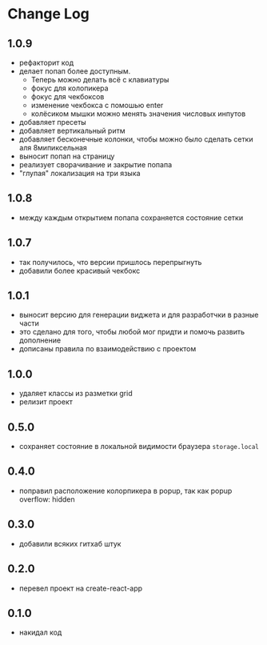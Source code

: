 # Change Log

## 1.0.9
* рефакторит код
* делает попап более доступным. 
    * Теперь можно делать всё с клавиатуры
    * фокус для колопикера
    * фокус для чекбоксов
    * изменение чекбокса с помошью enter
    * колёсиком мышки можно менять значения числовых инпутов    
* добавляет пресеты
* добавляет вертикальный ритм
* добавляет бесконечные колонки, чтобы можно было сделать сетки аля 8мипиксельная
* выносит попап на страницу
* реализует сворачивание и закрытие попапа
* "глупая" локализация на три языка

## 1.0.8 
* между каждым открытием попапа сохраняется состояние сетки

## 1.0.7
* так получилось, что версии пришлось перепрыгнуть
* добавили более красивый чекбокс

## 1.0.1 
* выносит версию для генерации виджета и для разработчки в разные части
* это сделано для того, чтобы любой мог придти и помочь развить дополнение
* дописаны правила по взаимодействию с проектом

## 1.0.0
* удаляет классы из разметки grid
* релизит проект

## 0.5.0
* сохраняет состояние в локальной видимости браузера `storage.local`

## 0.4.0
* поправил расположение колорпикера в popup, так как popup overflow: hidden

## 0.3.0
* добавили всяких гитхаб штук

## 0.2.0
* перевел проект на create-react-app
 
## 0.1.0
* накидал код
